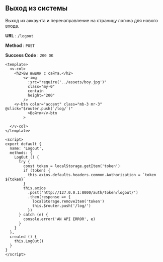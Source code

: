 ## Выход из системы

Выход из аккаунта и перенаправление на страницу логина для нового входа.

**URL** : `/logout`

**Method** : `POST`

**Success Code** : `200 OK`

```
<template>
  <v-col>
    <h2>Вы вышли с сайта.</h2>
        <v-img
          :src="require('../assets/boy.jpg')"
          class="my-0"
          contain
          height="200"
        />
    <v-btn color="accent" class="mb-3 mr-3" @click="$router.push(`/log/`)"
          >Войти</v-btn
        >
    
  </v-col>
</template>

<script>
export default {
  name: 'Logout',
  methods: {
    LogOut () {
      try {
        const token = localStorage.getItem('token')
        if (token) {
          this.axios.defaults.headers.common.Authorization = `token ${token}`
        }
        this.axios
          .post('http://127.0.0.1:8000/auth/token/logout/')
          .then(response => {
            localStorage.removeItem('token')
            this.$router.push('/log/')
          })
      } catch (e) {
        console.error('AN API ERROR', e)
      }
    }
  },
  created () {
    this.LogOut()
  }
}
</script>
```